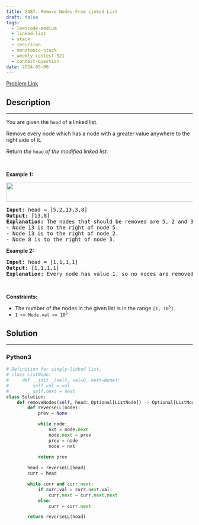 ```yaml
---
title: 2487. Remove Nodes From Linked List
draft: false
tags: 
  - leetcode-medium
  - linked-list
  - stack
  - recursion
  - monotonic-stack
  - weekly-contest-321
  - contest-question
date: 2024-05-06
---
```


[Problem Link](https://leetcode.com/problems/remove-nodes-from-linked-list/)

## Description

---
<p>You are given the <code>head</code> of a linked list.</p>

<p>Remove every node which has a node with a greater value anywhere to the right side of it.</p>

<p>Return <em>the </em><code>head</code><em> of the modified linked list.</em></p>

<p>&nbsp;</p>
<p><strong class="example">Example 1:</strong></p>
<img alt="" src="https://assets.leetcode.com/uploads/2022/10/02/drawio.png" style="width: 631px; height: 51px;" />
<pre>
<strong>Input:</strong> head = [5,2,13,3,8]
<strong>Output:</strong> [13,8]
<strong>Explanation:</strong> The nodes that should be removed are 5, 2 and 3.
- Node 13 is to the right of node 5.
- Node 13 is to the right of node 2.
- Node 8 is to the right of node 3.
</pre>

<p><strong class="example">Example 2:</strong></p>

<pre>
<strong>Input:</strong> head = [1,1,1,1]
<strong>Output:</strong> [1,1,1,1]
<strong>Explanation:</strong> Every node has value 1, so no nodes are removed.
</pre>

<p>&nbsp;</p>
<p><strong>Constraints:</strong></p>

<ul>
	<li>The number of the nodes in the given list is in the range <code>[1, 10<sup>5</sup>]</code>.</li>
	<li><code>1 &lt;= Node.val &lt;= 10<sup>5</sup></code></li>
</ul>


## Solution

---
### Python3
``` py title='remove-nodes-from-linked-list'
# Definition for singly-linked list.
# class ListNode:
#     def __init__(self, val=0, next=None):
#         self.val = val
#         self.next = next
class Solution:
    def removeNodes(self, head: Optional[ListNode]) -> Optional[ListNode]:
        def reverseLL(node):
            prev = None

            while node:
                nxt = node.next
                node.next = prev
                prev = node
                node = nxt

            return prev
        
        head = reverseLL(head)
        curr = head

        while curr and curr.next:
            if curr.val > curr.next.val:
                curr.next = curr.next.next
            else:
                curr = curr.next

        return reverseLL(head)
```

